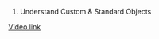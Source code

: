 1. Understand Custom & Standard Objects

[Video link](https://www.youtube.com/watch?v=ue1NJO85sG0)

